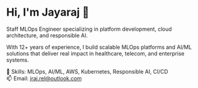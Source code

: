 # Hi, I'm Jayaraj 👋

Staff MLOps Engineer specializing in platform development, cloud architecture, and responsible AI.

With 12+ years of experience, I build scalable MLOps platforms and AI/ML solutions that deliver real impact in healthcare, telecom, and enterprise systems.

🔧 Skills: MLOps, AI/ML, AWS, Kubernetes, Responsible AI, CI/CD  
📫 Email: jraj.rel@outlook.com
